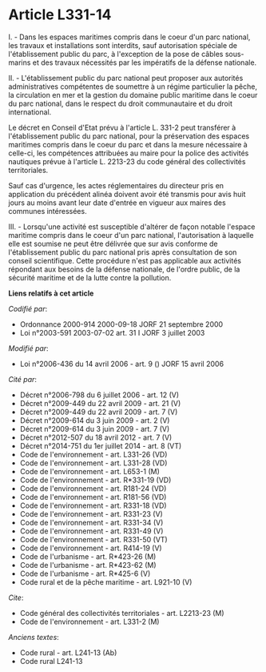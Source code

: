 # Article L331-14

I. - Dans les espaces maritimes compris dans le coeur d'un parc national, les travaux et installations sont interdits, sauf
autorisation spéciale de l'établissement public du parc, à l'exception de la pose de câbles sous-marins et des travaux
nécessités par les impératifs de la défense nationale.

II. - L'établissement public du parc national peut proposer aux autorités administratives compétentes de soumettre à un
régime particulier la pêche, la circulation en mer et la gestion du domaine public maritime dans le coeur du parc national,
dans le respect du droit communautaire et du droit international.

Le décret en Conseil d'Etat prévu à l'article L. 331-2 peut transférer à l'établissement public du parc national, pour la
préservation des espaces maritimes compris dans le coeur du parc et dans la mesure nécessaire à celle-ci, les compétences
attribuées au maire pour la police des activités nautiques prévue à l'article L. 2213-23 du code général des collectivités
territoriales.

Sauf cas d'urgence, les actes réglementaires du directeur pris en application du précédent alinéa doivent avoir été transmis
pour avis huit jours au moins avant leur date d'entrée en vigueur aux maires des communes intéressées.

III. - Lorsqu'une activité est susceptible d'altérer de façon notable l'espace maritime compris dans le coeur d'un parc
national, l'autorisation à laquelle elle est soumise ne peut être délivrée que sur avis conforme de l'établissement public du
parc national pris après consultation de son conseil scientifique. Cette procédure n'est pas applicable aux activités
répondant aux besoins de la défense nationale, de l'ordre public, de la sécurité maritime et de la lutte contre la pollution.

**Liens relatifs à cet article**

_Codifié par_:

  - Ordonnance 2000-914 2000-09-18 JORF 21 septembre 2000
  - Loi n°2003-591 2003-07-02 art. 31 I JORF 3 juillet 2003

_Modifié par_:

  - Loi n°2006-436 du 14 avril 2006 - art. 9 () JORF 15 avril 2006

_Cité par_:

  - Décret n°2006-798 du 6 juillet 2006 - art. 12 (V)
  - Décret n°2009-449 du 22 avril 2009 - art. 21 (V)
  - Décret n°2009-449 du 22 avril 2009 - art. 7 (V)
  - Décret n°2009-614 du 3 juin 2009 - art. 2 (V)
  - Décret n°2009-614 du 3 juin 2009 - art. 7 (V)
  - Décret n°2012-507 du 18 avril 2012 - art. 7 (V)
  - Décret n°2014-751 du 1er juillet 2014 - art. 8 (VT)
  - Code de l'environnement - art. L331-26 (VD)
  - Code de l'environnement - art. L331-28 (VD)
  - Code de l'environnement - art. L653-1 (M)
  - Code de l'environnement - art. R*331-19 (VD)
  - Code de l'environnement - art. R181-24 (VD)
  - Code de l'environnement - art. R181-56 (VD)
  - Code de l'environnement - art. R331-18 (VD)
  - Code de l'environnement - art. R331-23 (V)
  - Code de l'environnement - art. R331-34 (V)
  - Code de l'environnement - art. R331-49 (V)
  - Code de l'environnement - art. R331-50 (VT)
  - Code de l'environnement - art. R414-19 (V)
  - Code de l'urbanisme - art. R*423-26 (M)
  - Code de l'urbanisme - art. R*423-62 (M)
  - Code de l'urbanisme - art. R*425-6 (V)
  - Code rural et de la pêche maritime - art. L921-10 (V)

_Cite_:

  - Code général des collectivités territoriales - art. L2213-23 (M)
  - Code de l'environnement - art. L331-2 (M)

_Anciens textes_:

  - Code rural - art. L241-13 (Ab)
  - Code rural L241-13
